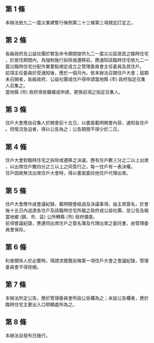 第 1 條
-------
本辦法依九二一震災重建暫行條例第二十三條第三項規定訂定之。

第 2 條
-------
各級政府及公益社團於緊急命令期間提供九二一震災災區居民之臨時住宅  
，於居住期間內，為強制施行拆除或遷移前，應通知該臨時住宅依九二一  
震災臨時住宅分配作業要點規定成立之管理委員會主任委員及其住戶。  
前項主任委員於受通知後，應於一個月內，依本辦法召開住戶大會；屆期  
未召開者，各級政府、公益社團或住戶得申請當地縣 (市) 政府指定召集  
人召集之。  
當地縣 (市) 政府得依職權或申請，更換前項之指定召集人。

第 3 條
-------
住戶大會應由召集人於開會前十五日，以書面載明開會內容，通知各住戶  
。但情況急迫者，得以公告為之；公告期間不得少於二日。

第 4 條
-------
住戶大會對臨時住宅之拆除或遷移之決議，應有住戶數三分之二以上出席  
，以出席住戶數四分之三以上之同意行之。每一住戶有一表決權。  
住戶因故無法出席住戶大會時，得以書面委託他住戶代理出席。

第 5 條
-------
住戶大會應作成會議紀錄，載明開會經過及決議事項，由主席簽名，於會  
後十五日內送達各住戶及該臨時住宅所屬之政府或公益社團，並公告及報  
當地鄉 (鎮、市、區) 公所轉縣 (市) 政府備查。  
前項會議紀錄，應連同出席住戶之簽名簿及代理出席之委託書，由管理委  
員會保存。

第 6 條
-------
利害關係人於必要時，得請求閱覽前條第一項住戶大會之會議紀錄，管理  
委員會不得拒絕。

第 7 條
-------
本辦法所定公告，應於管理委員會所設公告欄為之；未設公告欄者，應於  
臨時住宅主要出入口明顯處所為之。

第 8 條
-------
本辦法自發布日施行。

